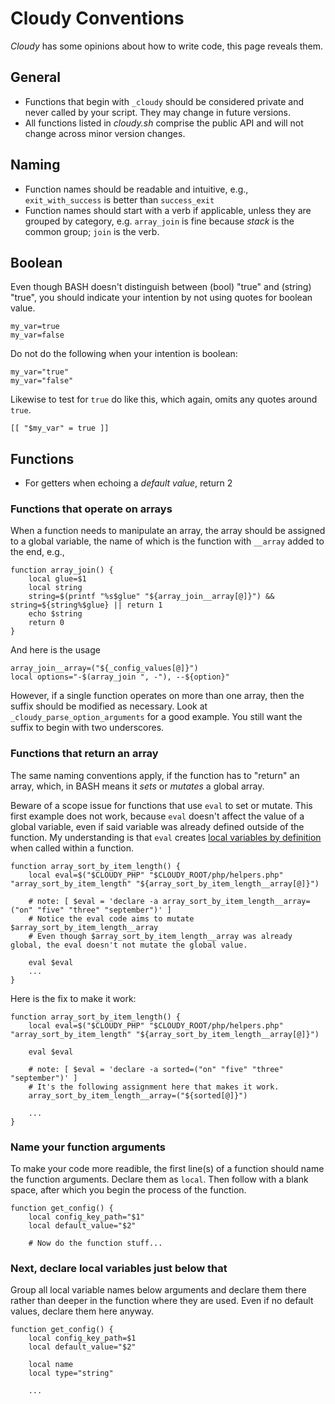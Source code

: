 <!--
id: conventions
tags: usage
-->

# Cloudy Conventions

_Cloudy_ has some opinions about how to write code, this page reveals them.

## General 


* Functions that begin with `_cloudy` should be considered private and never called by your script.  They may change in future versions.
* All functions listed in _cloudy.sh_ comprise the public API and will not change across minor version changes.

## Naming

* Function names should be readable and intuitive, e.g., `exit_with_success` is better than `success_exit`
* Function names should start with a verb if applicable, unless they are grouped by category, e.g. `array_join` is fine because _stack_ is the common group; `join` is the verb.

## Boolean

Even though BASH doesn't distinguish between (bool) "true" and (string) "true", you should indicate your intention by not using quotes for boolean value.

    my_var=true
    my_var=false
    
Do not do the following when your intention is boolean:

    my_var="true"
    my_var="false"

Likewise to test for `true` do like this, which again, omits any quotes around `true`.

    [[ "$my_var" = true ]]
    
## Functions

* For getters when echoing a _default value_, return 2

### Functions that operate on arrays

When a function needs to manipulate an array, the array should be assigned to a global variable, the name of which is the function with `__array` added to the end, e.g., 

    function array_join() {
        local glue=$1
        local string
        string=$(printf "%s$glue" "${array_join__array[@]}") && string=${string%$glue} || return 1
        echo $string
        return 0
    }
    
And here is the usage

    array_join__array=("${_config_values[@]}")
    local options="-$(array_join ", -"), --${option}"    

However, if a single function operates on more than one array, then the suffix should be modified as necessary.  Look at `_cloudy_parse_option_arguments` for a good example.  You still want the suffix to begin with two underscores.


### Functions that return an array
The same naming conventions apply, if the function has to "return" an array, which, in BASH means it _sets_ or _mutates_ a global array.

Beware of a scope issue for functions that use `eval` to set or mutate.  This first example does not work, because `eval` doesn't affect the value of a global variable, even if said variable was already defined outside of the function.  My understanding is that  `eval` creates [local variables by definition](https://stackoverflow.com/questions/40079054/eval-variable-assignment-in-a-bash-function-causes-variable-to-be-local) when called within a function.

    function array_sort_by_item_length() {
        local eval=$("$CLOUDY_PHP" "$CLOUDY_ROOT/php/helpers.php" "array_sort_by_item_length" "${array_sort_by_item_length__array[@]}")

        # note: [ $eval = 'declare -a array_sort_by_item_length__array=("on" "five" "three" "september")' ]
        # Notice the eval code aims to mutate $array_sort_by_item_length__array
        # Even though $array_sort_by_item_length__array was already global, the eval doesn't not mutate the global value.
        
        eval $eval
        ...
    }

Here is the fix to make it work:

    function array_sort_by_item_length() {
        local eval=$("$CLOUDY_PHP" "$CLOUDY_ROOT/php/helpers.php" "array_sort_by_item_length" "${array_sort_by_item_length__array[@]}")
        
        eval $eval
        
        # note: [ $eval = 'declare -a sorted=("on" "five" "three" "september")' ]
        # It's the following assignment here that makes it work.
        array_sort_by_item_length__array=("${sorted[@]}")
        
        ...
    }    
    

### Name your function arguments

To make your code more readible, the first line(s) of a function should name the function arguments.  Declare them as `local`.  Then follow with a blank space, after which you begin the process of the function.

    function get_config() {
        local config_key_path="$1"
        local default_value="$2"
        
        # Now do the function stuff...

### Next, declare local variables just below that

Group all local variable names below arguments and declare them there rather than deeper in the function where they are used.  Even if no default values, declare them here anyway.

    function get_config() {
        local config_key_path=$1
        local default_value="$2"
        
        local name
        local type="string"
        
        ...    
